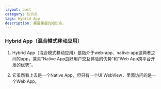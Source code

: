 ```yaml
---
layout: post
category: 知识点
tags: Hybrid App
description: 需要掌握的知识点。
---
```



### Hybrid App（混合模式移动应用）
	
 1. Hybrid App（混合模式移动应用）是指介于web-app、native-app这两者之间的app，兼具“Native App良好用户交互体验的优势”和“Web App跨平台开发的优势”。

 2. 它虽然看上去是一个Native App，但只有一个UI WebView，里面访问的是一个Web App，


[jekyll]: http://jekyllrb.com/ "Jekyll 官方文档"
[emacs-jekyll]: https://github.com/diasjorge/jekyll.el "Emacs Jekyll 插件"
[emacs-jekyll-better]: https://github.com/tangjiujun/emacs.d/blob/master/custom-util/jekyll.el "修改后的 Emacs Jekyll 插件"
